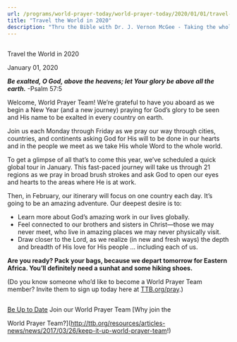 ```yaml
---
url: /programs/world-prayer-today/world-prayer-today/2020/01/01/travel-the-world-in-2020
title: "Travel the World in 2020"
description: "Thru the Bible with Dr. J. Vernon McGee - Taking the whole Word to the whole world"
---
```







## 
 Travel the World in 2020


January 01, 2020




***Be exalted, O God, above the heavens; let Your glory be above all the earth.*** -Psalm 57:5 


Welcome, World Prayer Team! We’re grateful to have you aboard as we begin a New Year (and a new journey) praying for God’s glory to be seen and His name to be exalted in every country on earth.


Join us each Monday through Friday as we pray our way through cities, countries, and continents asking God for His will to be done in our hearts and in the people we meet as we take His whole Word to the whole world. 


To get a glimpse of all that’s to come this year, we’ve scheduled a quick global tour in January. This fast-paced journey will take us through 21 regions as we pray in broad brush strokes and ask God to open our eyes and hearts to the areas where He is at work.


Then, in February, our itinerary will focus on one country each day. It’s going to be an amazing adventure. Our deepest desire is to:


* Learn more about God’s amazing work in our lives globally.
* Feel connected to our brothers and sisters in Christ—those we may never meet, who live in amazing places we may never physically visit.
* Draw closer to the Lord, as we realize (in new and fresh ways) the depth and breadth of His love for His people … including each of us.


**Are you ready? Pack your bags, because we depart tomorrow for Eastern Africa. You’ll definitely need a sunhat and some hiking shoes.**


(Do you know someone who’d like to become a World Prayer Team member? Invite them to sign up today here at [TTB.org/pray](http://www.ttb.org/pray).)







## 




[Be Up to Date](http://feeds.feedburner.com/WorldPrayerToday "World Prayer Today RSS Feed")
Join our World Prayer Team
[Why join the  

World Prayer Team?](http://ttb.org/resources/articles-news/news/2017/03/26/keep-it-up-world-prayer-team!)




